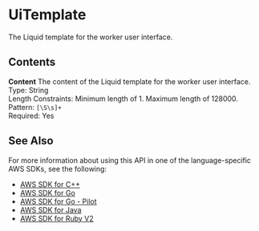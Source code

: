 # UiTemplate<a name="API_UiTemplate"></a>

The Liquid template for the worker user interface\.

## Contents<a name="API_UiTemplate_Contents"></a>

 **Content**   <a name="SageMaker-Type-UiTemplate-Content"></a>
The content of the Liquid template for the worker user interface\.  
Type: String  
Length Constraints: Minimum length of 1\. Maximum length of 128000\.  
Pattern: `[\S\s]+`   
Required: Yes

## See Also<a name="API_UiTemplate_SeeAlso"></a>

For more information about using this API in one of the language\-specific AWS SDKs, see the following:
+  [AWS SDK for C\+\+](https://docs.aws.amazon.com/goto/SdkForCpp/sagemaker-2017-07-24/UiTemplate) 
+  [AWS SDK for Go](https://docs.aws.amazon.com/goto/SdkForGoV1/sagemaker-2017-07-24/UiTemplate) 
+  [AWS SDK for Go \- Pilot](https://docs.aws.amazon.com/goto/SdkForGoPilot/sagemaker-2017-07-24/UiTemplate) 
+  [AWS SDK for Java](https://docs.aws.amazon.com/goto/SdkForJava/sagemaker-2017-07-24/UiTemplate) 
+  [AWS SDK for Ruby V2](https://docs.aws.amazon.com/goto/SdkForRubyV2/sagemaker-2017-07-24/UiTemplate) 
